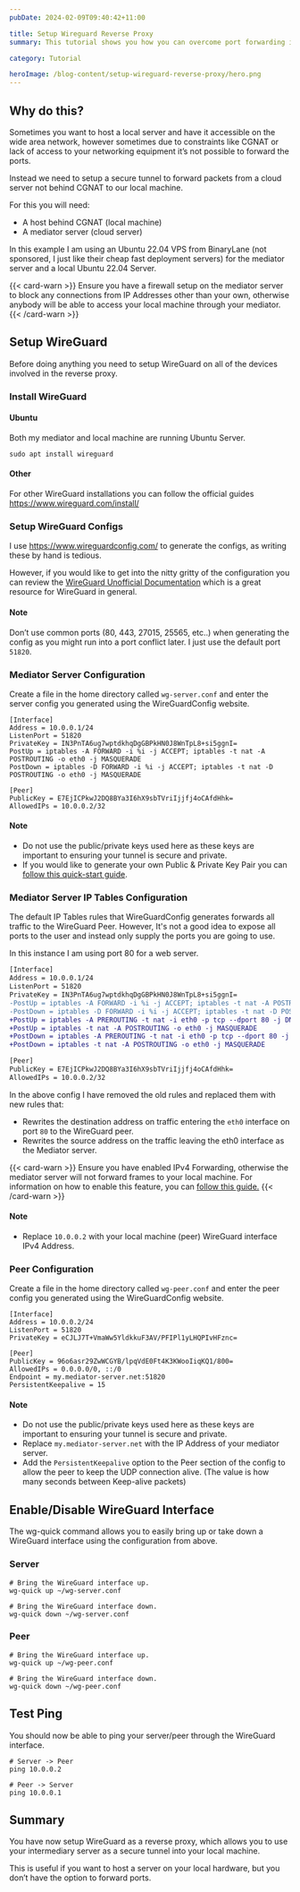 ```yaml
---
pubDate: 2024-02-09T09:40:42+11:00

title: Setup Wireguard Reverse Proxy
summary: This tutorial shows you how you can overcome port forwarding issues through the issue on an encrypted tunnel through WireGuard.

category: Tutorial

heroImage: /blog-content/setup-wireguard-reverse-proxy/hero.png
---
```


## Why do this?

Sometimes you want to host a local server and have it accessible on the wide area network, however sometimes due to
constraints like CGNAT or lack of access to your networking equipment it’s not possible to forward the ports.

Instead we need to setup a secure tunnel to forward packets from a cloud server not behind CGNAT to our local machine.

For this you will need:

- A host behind CGNAT (local machine)
- A mediator server (cloud server)

In this example I am using an Ubuntu 22.04 VPS from BinaryLane (not sponsored, I just like their cheap fast deployment servers) for the mediator server and a local Ubuntu 22.04 Server.

{{< card-warn >}}
Ensure you have a firewall setup on the mediator server to block any connections from IP Addresses other than your own, otherwise anybody will be able to access your local machine through your mediator.
{{< /card-warn >}}

## Setup WireGuard
Before doing anything you need to setup WireGuard on all of the devices involved in the reverse proxy.

### Install WireGuard
#### Ubuntu
Both my mediator and local machine are running Ubuntu Server.

```
sudo apt install wireguard
```

#### Other
For other WireGuard installations you can follow the official guides https://www.wireguard.com/install/

### Setup WireGuard Configs

I use https://www.wireguardconfig.com/ to generate the configs, as writing these by hand is tedious.

However, if you would like to get into the nitty gritty of the configuration you can review the [WireGuard Unofficial Documentation](https://github.com/pirate/wireguard-docs) which is a great resource for WireGuard in general.

#### Note
Don’t use common ports (80, 443, 27015, 25565, etc..) when generating the config as you might run into a port conflict later. I just use the default port `51820`.

### Mediator Server Configuration
Create a file in the home directory called `wg-server.conf` and enter the server config you generated using the WireGuardConfig website.

```
[Interface]
Address = 10.0.0.1/24
ListenPort = 51820
PrivateKey = IN3PnTA6ug7wptdkhqDgGBPkHN0J8WnTpL8+si5ggnI=
PostUp = iptables -A FORWARD -i %i -j ACCEPT; iptables -t nat -A POSTROUTING -o eth0 -j MASQUERADE
PostDown = iptables -D FORWARD -i %i -j ACCEPT; iptables -t nat -D POSTROUTING -o eth0 -j MASQUERADE

[Peer]
PublicKey = E7EjICPkwJ2DQ8BYa3I6hX9sbTVriIjjfj4oCAfdHhk=
AllowedIPs = 10.0.0.2/32
```

#### Note
- Do not use the public/private keys used here as these keys are important to ensuring your tunnel is secure and private.
- If you would like to generate your own Public  & Private Key Pair you can [follow this quick-start guide](https://www.wireguard.com/quickstart/#key-generation).

### Mediator Server IP Tables Configuration
The default IP Tables rules that WireGuardConfig generates forwards all traffic to the WireGuard Peer. 
However, It's not a good idea to expose all ports to the user and instead only supply the ports you are going to use.


In this instance I am using port 80 for a web server.
```diff
[Interface]
Address = 10.0.0.1/24
ListenPort = 51820
PrivateKey = IN3PnTA6ug7wptdkhqDgGBPkHN0J8WnTpL8+si5ggnI=
-PostUp = iptables -A FORWARD -i %i -j ACCEPT; iptables -t nat -A POSTROUTING -o eth0 -j MASQUERADE
-PostDown = iptables -D FORWARD -i %i -j ACCEPT; iptables -t nat -D POSTROUTING -o eth0 -j MASQUERADE
+PostUp = iptables -A PREROUTING -t nat -i eth0 -p tcp --dport 80 -j DNAT --to-destination 10.0.0.2
+PostUp = iptables -t nat -A POSTROUTING -o eth0 -j MASQUERADE
+PostDown = iptables -A PREROUTING -t nat -i eth0 -p tcp --dport 80 -j DNAT --to-destination 10.0.0.2
+PostDown = iptables -t nat -A POSTROUTING -o eth0 -j MASQUERADE

[Peer]
PublicKey = E7EjICPkwJ2DQ8BYa3I6hX9sbTVriIjjfj4oCAfdHhk=
AllowedIPs = 10.0.0.2/32
```
In the above config I have removed the old rules and replaced them with new rules that:
- Rewrites the destination address on traffic entering the `eth0` interface on port `80` to the WireGuard peer.
- Rewrites the source address on the traffic leaving the eth0 interface as the Mediator server.

{{< card-warn >}}
Ensure you have enabled IPv4 Forwarding, otherwise the mediator server will not forward frames to your local machine. For information on how to enable this feature, you can <a href="https://linuxconfig.org/how-to-turn-on-off-ip-forwarding-in-linux">follow this guide.</a>
{{< /card-warn >}}

#### Note
- Replace `10.0.0.2` with your local machine (peer) WireGuard interface IPv4 Address.

### Peer Configuration
Create a file in the home directory called `wg-peer.conf` and enter the peer config you generated using the WireGuardConfig website.

```
[Interface]
Address = 10.0.0.2/24
ListenPort = 51820
PrivateKey = eCJLJ7T+VmaWw5YldkkuF3AV/PFIPl1yLHQPIvHFznc=

[Peer]
PublicKey = 96o6asr29ZwWCGYB/lpqVdE0Ft4K3KWooIiqKQ1/800=
AllowedIPs = 0.0.0.0/0, ::/0
Endpoint = my.mediator-server.net:51820
PersistentKeepalive = 15
```

#### Note
- Do not use the public/private keys used here as these keys are important to ensuring your tunnel is secure and private.
- Replace `my.mediator-server.net` with the IP Address of your mediator server.
- Add the `PersistentKeepalive` option to the Peer section of the config to allow the peer to keep the UDP connection alive. (The value is how many seconds between Keep-alive packets)

## Enable/Disable WireGuard Interface
The wg-quick command allows you to easily bring up or take down a WireGuard interface using the configuration from above.

### Server
```
# Bring the WireGuard interface up.
wg-quick up ~/wg-server.conf

# Bring the WireGuard interface down.
wg-quick down ~/wg-server.conf
```

### Peer
```
# Bring the WireGuard interface up.
wg-quick up ~/wg-peer.conf

# Bring the WireGuard interface down.
wg-quick down ~/wg-peer.conf
```

## Test Ping
You should now be able to ping your server/peer through the WireGuard interface.

```
# Server -> Peer
ping 10.0.0.2

# Peer -> Server
ping 10.0.0.1
```

## Summary
You have now setup WireGuard as a reverse proxy, which allows you to use your intermediary server as a secure tunnel into your local machine.

This is useful if you want to host a server on your local hardware, but you don’t have the option to forward ports.